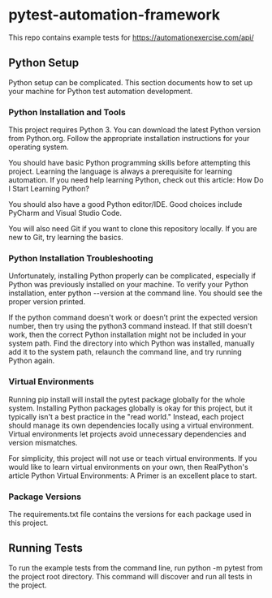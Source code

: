# pytest-automation-framework

This repo contains example tests for https://automationexercise.com/api/

## Python Setup
Python setup can be complicated. This section documents how to set up your machine for Python test automation development.

### Python Installation and Tools

This project requires Python 3. You can download the latest Python version from Python.org. Follow the appropriate installation instructions for your operating system.

You should have basic Python programming skills before attempting this project. Learning the language is always a prerequisite for learning automation. If you need help learning Python, check out this article: How Do I Start Learning Python?

You should also have a good Python editor/IDE. Good choices include PyCharm and Visual Studio Code.

You will also need Git if you want to clone this repository locally. If you are new to Git, try learning the basics.

### Python Installation Troubleshooting

Unfortunately, installing Python properly can be complicated, especially if Python was previously installed on your machine. To verify your Python installation, enter python --version at the command line. You should see the proper version printed.

If the python command doesn't work or doesn’t print the expected version number, then try using the python3 command instead. If that still doesn't work, then the correct Python installation might not be included in your system path. Find the directory into which Python was installed, manually add it to the system path, relaunch the command line, and try running Python again.

### Virtual Environments

Running pip install will install the pytest package globally for the whole system. Installing Python packages globally is okay for this project, but it typically isn't a best practice in the "read world." Instead, each project should manage its own dependencies locally using a virtual environment. Virtual environments let projects avoid unnecessary dependencies and version mismatches.

For simplicity, this project will not use or teach virtual environments. If you would like to learn virtual environments on your own, then RealPython's article Python Virtual Environments: A Primer is an excellent place to start.

### Package Versions

The requirements.txt file contains the versions for each package used in this project.

## Running Tests

To run the example tests from the command line, run python -m pytest from the project root directory. This command will discover and run all tests in the project.


